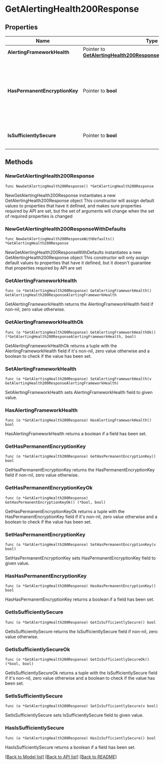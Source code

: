 # GetAlertingHealth200Response

## Properties

Name | Type | Description | Notes
------------ | ------------- | ------------- | -------------
**AlertingFrameworkHealth** | Pointer to [**GetAlertingHealth200ResponseAlertingFrameworkHealth**](GetAlertingHealth200ResponseAlertingFrameworkHealth.md) |  | [optional] 
**HasPermanentEncryptionKey** | Pointer to **bool** | If &#x60;false&#x60;, the encrypted saved object plugin does not have a permanent encryption key. | [optional] 
**IsSufficientlySecure** | Pointer to **bool** | If &#x60;false&#x60;, security is enabled but TLS is not. | [optional] 

## Methods

### NewGetAlertingHealth200Response

`func NewGetAlertingHealth200Response() *GetAlertingHealth200Response`

NewGetAlertingHealth200Response instantiates a new GetAlertingHealth200Response object
This constructor will assign default values to properties that have it defined,
and makes sure properties required by API are set, but the set of arguments
will change when the set of required properties is changed

### NewGetAlertingHealth200ResponseWithDefaults

`func NewGetAlertingHealth200ResponseWithDefaults() *GetAlertingHealth200Response`

NewGetAlertingHealth200ResponseWithDefaults instantiates a new GetAlertingHealth200Response object
This constructor will only assign default values to properties that have it defined,
but it doesn't guarantee that properties required by API are set

### GetAlertingFrameworkHealth

`func (o *GetAlertingHealth200Response) GetAlertingFrameworkHealth() GetAlertingHealth200ResponseAlertingFrameworkHealth`

GetAlertingFrameworkHealth returns the AlertingFrameworkHealth field if non-nil, zero value otherwise.

### GetAlertingFrameworkHealthOk

`func (o *GetAlertingHealth200Response) GetAlertingFrameworkHealthOk() (*GetAlertingHealth200ResponseAlertingFrameworkHealth, bool)`

GetAlertingFrameworkHealthOk returns a tuple with the AlertingFrameworkHealth field if it's non-nil, zero value otherwise
and a boolean to check if the value has been set.

### SetAlertingFrameworkHealth

`func (o *GetAlertingHealth200Response) SetAlertingFrameworkHealth(v GetAlertingHealth200ResponseAlertingFrameworkHealth)`

SetAlertingFrameworkHealth sets AlertingFrameworkHealth field to given value.

### HasAlertingFrameworkHealth

`func (o *GetAlertingHealth200Response) HasAlertingFrameworkHealth() bool`

HasAlertingFrameworkHealth returns a boolean if a field has been set.

### GetHasPermanentEncryptionKey

`func (o *GetAlertingHealth200Response) GetHasPermanentEncryptionKey() bool`

GetHasPermanentEncryptionKey returns the HasPermanentEncryptionKey field if non-nil, zero value otherwise.

### GetHasPermanentEncryptionKeyOk

`func (o *GetAlertingHealth200Response) GetHasPermanentEncryptionKeyOk() (*bool, bool)`

GetHasPermanentEncryptionKeyOk returns a tuple with the HasPermanentEncryptionKey field if it's non-nil, zero value otherwise
and a boolean to check if the value has been set.

### SetHasPermanentEncryptionKey

`func (o *GetAlertingHealth200Response) SetHasPermanentEncryptionKey(v bool)`

SetHasPermanentEncryptionKey sets HasPermanentEncryptionKey field to given value.

### HasHasPermanentEncryptionKey

`func (o *GetAlertingHealth200Response) HasHasPermanentEncryptionKey() bool`

HasHasPermanentEncryptionKey returns a boolean if a field has been set.

### GetIsSufficientlySecure

`func (o *GetAlertingHealth200Response) GetIsSufficientlySecure() bool`

GetIsSufficientlySecure returns the IsSufficientlySecure field if non-nil, zero value otherwise.

### GetIsSufficientlySecureOk

`func (o *GetAlertingHealth200Response) GetIsSufficientlySecureOk() (*bool, bool)`

GetIsSufficientlySecureOk returns a tuple with the IsSufficientlySecure field if it's non-nil, zero value otherwise
and a boolean to check if the value has been set.

### SetIsSufficientlySecure

`func (o *GetAlertingHealth200Response) SetIsSufficientlySecure(v bool)`

SetIsSufficientlySecure sets IsSufficientlySecure field to given value.

### HasIsSufficientlySecure

`func (o *GetAlertingHealth200Response) HasIsSufficientlySecure() bool`

HasIsSufficientlySecure returns a boolean if a field has been set.


[[Back to Model list]](../README.md#documentation-for-models) [[Back to API list]](../README.md#documentation-for-api-endpoints) [[Back to README]](../README.md)


